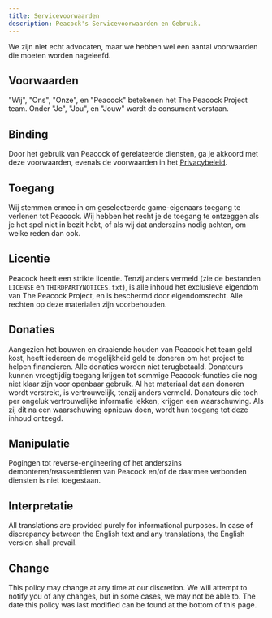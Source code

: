 ```yaml
---
title: Servicevoorwaarden
description: Peacock's Servicevoorwaarden en Gebruik.
---
```


We zijn niet echt advocaten, maar we hebben wel een aantal voorwaarden die moeten worden nageleefd.

## Voorwaarden

"Wij", "Ons", "Onze", en "Peacock" betekenen het The Peacock Project team. Onder "Je", "Jou", en "Jouw" wordt de consument verstaan.

## Binding

Door het gebruik van Peacock of gerelateerde diensten, ga je akkoord met deze voorwaarden, evenals de voorwaarden in het [Privacybeleid](./privacy-policy.md).

## Toegang

Wij stemmen ermee in om geselecteerde game-eigenaars toegang te verlenen tot Peacock. Wij hebben het recht je de toegang te ontzeggen als je het spel niet in bezit hebt, of als wij dat anderszins nodig achten, om welke reden dan ook.

## Licentie

Peacock heeft een strikte licentie. Tenzij anders vermeld (zie de bestanden `LICENSE` en `THIRDPARTYNOTICES.txt`), is alle inhoud het exclusieve eigendom van The Peacock Project, en is beschermd door eigendomsrecht. Alle rechten op deze materialen zijn voorbehouden.

## Donaties

Aangezien het bouwen en draaiende houden van Peacock het team geld kost, heeft iedereen de mogelijkheid geld te doneren om het project te helpen financieren. Alle donaties worden niet terugbetaald. Donateurs kunnen vroegtijdig toegang krijgen tot sommige Peacock-functies die nog niet klaar zijn voor openbaar gebruik. Al het materiaal dat aan donoren wordt verstrekt, is vertrouwelijk, tenzij anders vermeld. Donateurs die toch per ongeluk vertrouwelijke informatie lekken, krijgen een waarschuwing. Als zij dit na een waarschuwing opnieuw doen, wordt hun toegang tot deze inhoud ontzegd.

## Manipulatie

Pogingen tot reverse-engineering of het anderszins demonteren/reassembleren van Peacock en/of de daarmee verbonden diensten is niet toegestaan.

## Interpretatie

All translations are provided purely for informational purposes. In case of discrepancy between the English text and any translations, the English version shall prevail.

## Change

This policy may change at any time at our discretion. We will attempt to notify you of any changes, but in some cases, we may not be able to. The date this policy was last modified can be found at the bottom of this page.
